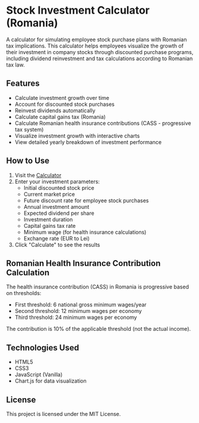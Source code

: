 # Stock Investment Calculator (Romania)

A calculator for simulating employee stock purchase plans with Romanian tax implications. This calculator helps employees visualize the growth of their investment in company stocks through discounted purchase programs, including dividend reinvestment and tax calculations according to Romanian tax law.

## Features

- Calculate investment growth over time
- Account for discounted stock purchases
- Reinvest dividends automatically
- Calculate capital gains tax (Romania)
- Calculate Romanian health insurance contributions (CASS - progressive tax system)
- Visualize investment growth with interactive charts
- View detailed yearly breakdown of investment performance

## How to Use

1. Visit the [Calculator](https://anaf-calc.francratier.design/)
2. Enter your investment parameters:
   - Initial discounted stock price
   - Current market price
   - Future discount rate for employee stock purchases
   - Annual investment amount
   - Expected dividend per share
   - Investment duration
   - Capital gains tax rate
   - Minimum wage (for health insurance calculations)
   - Exchange rate (EUR to Lei)
3. Click "Calculate" to see the results

## Romanian Health Insurance Contribution Calculation

The health insurance contribution (CASS) in Romania is progressive based on thresholds:
- First threshold: 6 national gross minimum wages/year
- Second threshold: 12 minimum wages per economy
- Third threshold: 24 minimum wages per economy

The contribution is 10% of the applicable threshold (not the actual income).

## Technologies Used

- HTML5
- CSS3
- JavaScript (Vanilla)
- Chart.js for data visualization

## License

This project is licensed under the MIT License.